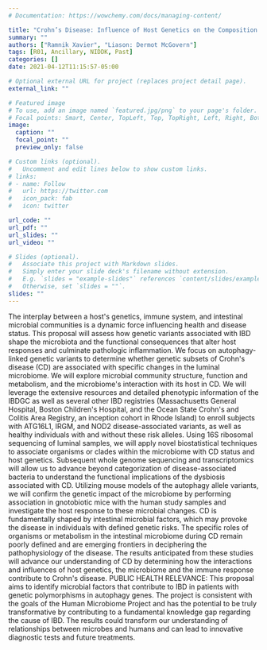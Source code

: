 ```yaml
---
# Documentation: https://wowchemy.com/docs/managing-content/

title: "Crohn’s Disease: Influence of Host Genetics on the Composition and Function of the Gut Microbial Communities"
summary: ""
authors: ["Ramnik Xavier", "Liason: Dermot McGovern"]
tags: [R01, Ancillary, NIDDK, Past]
categories: []
date: 2021-04-12T11:15:57-05:00

# Optional external URL for project (replaces project detail page).
external_link: ""

# Featured image
# To use, add an image named `featured.jpg/png` to your page's folder.
# Focal points: Smart, Center, TopLeft, Top, TopRight, Left, Right, BottomLeft, Bottom, BottomRight.
image:
  caption: ""
  focal_point: ""
  preview_only: false

# Custom links (optional).
#   Uncomment and edit lines below to show custom links.
# links:
# - name: Follow
#   url: https://twitter.com
#   icon_pack: fab
#   icon: twitter

url_code: ""
url_pdf: ""
url_slides: ""
url_video: ""

# Slides (optional).
#   Associate this project with Markdown slides.
#   Simply enter your slide deck's filename without extension.
#   E.g. `slides = "example-slides"` references `content/slides/example-slides.md`.
#   Otherwise, set `slides = ""`.
slides: ""
---
```

The interplay between a host's genetics, immune system, and intestinal microbial communities is a dynamic force influencing health and disease status. This proposal will assess how genetic variants associated with IBD shape the microbiota and the functional consequences that alter host responses and culminate pathologic inflammation. We focus on autophagy-linked genetic variants to determine whether genetic subsets of Crohn's disease (CD) are associated with specific changes in the luminal microbiome. We will explore microbial community structure, function and metabolism, and the microbiome's interaction with its host in CD. We will leverage the extensive resources and detailed phenotypic information of the IBDGC as well as several other IBD registries (Massachusetts General Hospital, Boston Children's Hospital, and the Ocean State Crohn's and Colitis Area Registry, an inception cohort in Rhode Island) to enroll subjects with ATG16L1, IRGM, and NOD2 disease-associated variants, as well as healthy individuals with and without these risk alleles. Using 16S ribosomal sequencing of luminal samples, we will apply novel biostatistical techniques to associate organisms or clades within the microbiome with CD status and host genetics. Subsequent whole genome sequencing and transcriptomics will allow us to advance beyond categorization of disease-associated bacteria to understand the functional implications of the dysbiosis associated with CD. Utilizing mouse models of the autophagy allele variants, we will confirm the genetic impact of the microbiome by performing association in gnotobiotic mice with the human study samples and investigate the host response to these microbial changes. CD is fundamentally shaped by intestinal microbial factors, which may provoke the disease in individuals with defined genetic risks. The specific roles of organisms or metabolism in the intestinal microbiome during CD remain poorly defined and are emerging frontiers in deciphering the pathophysiology of the disease. The results anticipated from these studies will advance our understanding of CD by determining how the interactions and influences of host genetics, the microbiome and the immune response contribute to Crohn's disease. PUBLIC HEALTH RELEVANCE: This proposal aims to identify microbial factors that contribute to IBD in patients with genetic polymorphisms in autophagy genes. The project is consistent with the goals of the Human Microbiome Project and has the potential to be truly transformative by contributing to a fundamental knowledge gap regarding the cause of IBD. The results could transform our understanding of relationships between microbes and humans and can lead to innovative diagnostic tests and future treatments.
